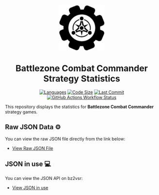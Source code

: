 <div align="center">

  <img src="assets\images\api-icon.png" alt="logo" width="150" height="auto" />
  <h1>Battlezone Combat Commander Strategy Statistics</h1>

  <p align="center">
   <a href = ""><img src="https://img.shields.io/github/languages/top/HerndonE/battlezone-combat-commander-strategy-statistics" alt="Languages" /></a>
   <a href = ""><img src="https://img.shields.io/github/repo-size/HerndonE/battlezone-combat-commander-strategy-statistics" alt="Code Size" /></a>
   <a href = ""><img src="https://img.shields.io/github/last-commit/HerndonE/battlezone-combat-commander-strategy-statistics" alt="Last Commit" /></a>
   <a href = ""><img src="https://img.shields.io/github/actions/workflow/status/HerndonE/battlezone-combat-commander-strategy-statistics/ci.yml" alt="GitHub Actions Workflow Status" /></a>
  </p>

</div>


This repository displays the statistics for **Battlezone Combat Commander** strategy games.

## Raw JSON Data ⚙️

You can view the raw JSON file directly from the link below:

- [View Raw JSON File](https://herndone.github.io/battlezone-combat-commander-strategy-statistics/data/data.json)

## JSON in use 💻

You can view the JSON API on bz2vsr:

- [View JSON in use](https://bz2vsr.com/stats/)